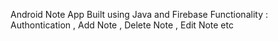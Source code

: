 Android Note App Built using Java and Firebase
Functionality : Authontication , Add Note , Delete Note , Edit Note etc
